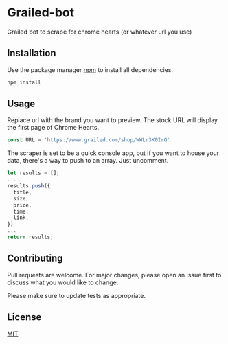 # Grailed-bot
Grailed bot to scrape for chrome hearts (or whatever url you use)   

## Installation

Use the package manager [npm](https://npmjs.com) to install all dependencies.

```bash
npm install
```

## Usage
Replace url with the brand you want to preview. The stock URL will display the first page of Chrome Hearts.

```javascript
const URL = 'https://www.grailed.com/shop/WWLr3K0IrQ'
```

The scraper is set to be a quick console app, but if you want to house your data, there's a way to push to an array. Just uncomment.
```javascript
let results = [];
...
results.push({
  title,
  size,
  price,
  time,
  link,
})
...
return results;
```



## Contributing
Pull requests are welcome. For major changes, please open an issue first to discuss what you would like to change.

Please make sure to update tests as appropriate.

## License
[MIT](https://choosealicense.com/licenses/mit/)
